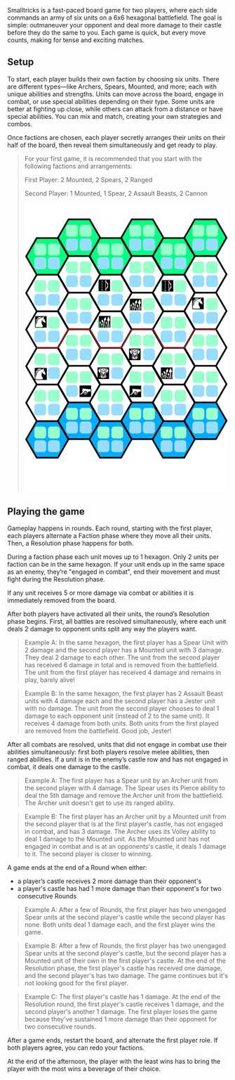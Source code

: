 Smalltricks is a fast-paced board game for two players, where each side commands an army of six units on a 6x6 hexagonal battlefield. The goal is simple: outmaneuver your opponent and deal more damage to their castle before they do the same to you. Each game is quick, but every move counts, making for tense and exciting matches.

## Setup

To start, each player builds their own faction by choosing six units. There are different types—like Archers, Spears, Mounted, and more; each with unique abilities and strengths. Units can move across the board, engage in combat, or use special abilities depending on their type. Some units are better at fighting up close, while others can attack from a distance or have special abilities. You can mix and match, creating your own strategies and combos.

Once factions are chosen, each player secretly arranges their units on their half of the board, then reveal them simultaneously and get ready to play.

> For your first game, it is recommended that you start with the following factions and arrangements:
>
> First Player: 2 Mounted, 2 Spears, 2 Ranged
>
> Second Player: 1 Mounted, 1 Spear, 2 Assault Beasts, 2 Cannon
>
> ![](media/examples/first_game.jpg)

## Playing the game

Gameplay happens in rounds. Each round, starting with the first player, each players alternate a Faction phase where they move all their units. Then, a Resolution phase happens for both.

During a faction phase each unit moves up to 1 hexagon. Only 2 units per faction can be in the same hexagon. If your unit ends up in the same space as an enemy, they’re "engaged in combat", end their movement and must fight during the Resolution phase.

If any unit receives 5 or more damage via combat or abilities it is immediately removed from the board.

After both players have activated all their units, the round’s Resolution phase begins. First, all battles are resolved simultaneously, where each unit deals 2 damage to opponent units split any way the players want.

> Example A: In the same hexagon, the first player has a Spear Unit with 2 damage and the second player has a Mounted unit with 3 damage. They deal 2 damage to each other. The unit from the second player has received 6 damage in total and is removed from the battlefield. The unit from the first player has received 4 damage and remains in play, barely alive!

> Example B: In the same hexagon, the first player has 2 Assault Beast units with 4 damage each and the second player has a Jester unit with no damage. The unit from the second player chooses to deal 1 damage to each opponent unit (instead of 2 to the same unit). It receives 4 damage from both units. Both units from the first played are removed from the battlefield. Good job, Jester!

After all combats are resolved, units that did not engage in combat use their abilities simultaneously: first both players resolve melee abilities, then ranged abilities. If a unit is in the enemy’s castle row and has not engaged in combat, it deals one damage to the castle.

> Example A: The first player has a Spear unit by an Archer unit from the second player with 4 damage. The Spear uses its Pierce ability to deal the 5th damage and remove the Archer unit from the battlefield. The Archer unit doesn't get to use its ranged ability.

> Example B: The first player has an Archer unit by a Mounted unit from the second player that is at the first player's castle, has not engaged in combat, and has 3 damage. The Archer uses its Volley ability to deal 1 damage to the Mounted unit. As the Mounted unit has not engaged in combat and is at an opponents's castle, it deals 1 damage to it. The second player is closer to winning.

A game ends at the end of a Round when either:

- a player’s castle receives 2 more damage than their opponent's
- a player's castle has had 1 more damage than their opponent's for two consecutive Rounds

> Example A: After a few of Rounds, the first player has two unengaged Spear units at the second player's castle while the second player has none. Both units deal 1 damage each, and the first player wins the game.

> Example B: After a few of Rounds, the first player has two unengaged Spear units at the second player's castle, but the second player has a Mounted unit of their own in the first player's castle. At the end of the Resolution phase, the first player's castle has received one damage, and the second player's has two damage. The game continues but it's not looking good for the first player.

> Example C: The first player's castle has 1 damage. At the end of the Resolution round, the first player's castle receives 1 damage, and the second player's another 1 damage. The first player loses the game because they've sustained 1 more damage than their opponent for two consecutive rounds.

After a game ends, restart the board, and alternate the first player role. If both players agree, you can redo your factions.

At the end of the afternoon, the player with the least wins has to bring the player with the most wins a beverage of their choice.
